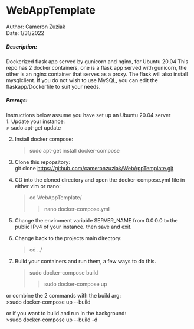 ﻿# WebAppTemplate

Author: Cameron Zuziak </br>
Date: 1/31/2022

<h5>Description:</h5>
Dockerized flask app served by gunicorn and nginx, for Ubuntu 20.04
This repo has 2 docker containers, one is a flask app served with gunicorn, 
the other is an nginx container that serves as a proxy. 
The flask will also install mysqlclient. 
If you do not wish to use MySQL, you can edit the flaskapp/Dockerfile to suit your needs.


<h5>Prereqs: </h5>
Instructions below assume you have set up an Ubuntu 20.04 server</br>
1. Update your instance: </br>
    > sudo apt-get update

2. Install docker compose:</br>
    > sudo apt-get install docker-compose

3. Clone this repopsitory:</br>
    git clone https://github.com/cameronzuziak/WebAppTemplate.git

4. CD into the cloned directory and open the docker-compose.yml file in either vim or nano: </br>
    >cd WebAppTemplate/
    >>nano docker-compose.yml

5. Change the enviroment variable SERVER_NAME from 0.0.0.0 to the public IPv4 of your instance. then save and exit.

6. Change back to the projects main directory:</br>
    >cd ../

7. Build your containers and run them, a few ways to do this.
    >sudo docker-compose build</br>
    >>sudo docker-compose up</br>

  or combine the 2 commands with the build arg: </br>
    >sudo docker-compose up --build

  or if you want to build and run in the background:</br>
    >sudo docker-compose up --build -d
    
